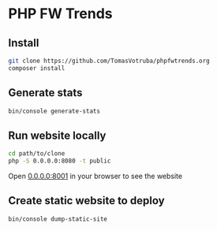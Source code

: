 # PHP FW Trends

## Install

```bash
git clone https://github.com/TomasVotruba/phpfwtrends.org
composer install
```

## Generate stats

```bash
bin/console generate-stats
```

## Run website locally

```bash
cd path/to/clone
php -S 0.0.0.0:8080 -t public
```

Open [0.0.0.0:8001](http://0.0.0.0:8001) in your browser to see the website

## Create static website to deploy

```bash
bin/console dump-static-site 
```
